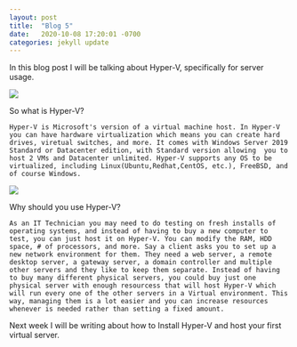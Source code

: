 ```yaml
---
layout: post
title:  "Blog 5"
date:   2020-10-08 17:20:01 -0700
categories: jekyll update
---
```


In this blog post I will be talking about Hyper-V, specifically for server usage.

<img src="https://s25966.pcdn.co/hyper-v/wp-content/uploads/2019/06/Hyper-V.jpg">

So what is Hyper-V?

    Hyper-V is Microsoft's version of a virtual machine host. In Hyper-V you can have hardware virtualization which means you can create hard drives, viretual switches, and more. It comes with Windows Server 2019 Standard or Datacenter edition, with Standard version allowing  you to host 2 VMs and Datacenter unlimited. Hyper-V supports any OS to be virtualized, including Linux(Ubuntu,Redhat,CentOS, etc.), FreeBSD, and of course Windows.

<img src="https://docs.microsoft.com/en-us/virtualization/hyper-v-on-windows/about/media/hypervnesting.png">

Why should you use Hyper-V?

    As an IT Technician you may need to do testing on fresh installs of operating systems, and instead of having to buy a new computer to test, you can just host it on Hyper-V. You can modify the RAM, HDD space, # of processors, and more. Say a client asks you to set up a new network environment for them. They need a web server, a remote desktop server, a gateway server, a domain controller and multiple other servers and they like to keep them separate. Instead of having to buy many different physical servers, you could buy just one physical server with enough resourcess that will host Hyper-V which will run every one of the other servers in a Virtual environment. This way, managing them is a lot easier and you can increase resources whenever is needed rather than setting a fixed amount. 

Next week I will be writing about how to Install Hyper-V and host your first virtual server.


